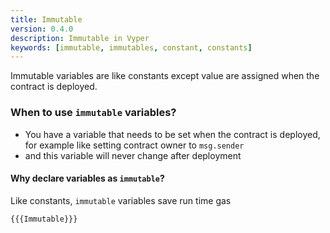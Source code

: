 ```yaml
---
title: Immutable
version: 0.4.0
description: Immutable in Vyper
keywords: [immutable, immutables, constant, constants]
---
```


Immutable variables are like constants except value are assigned when the contract is deployed.

### When to use `immutable` variables?

- You have a variable that needs to be set when the contract is deployed,
  for example like setting contract owner to `msg.sender`
- and this variable will never change after deployment

#### Why declare variables as `immutable`?

Like constants, `immutable` variables save run time gas

```vyper
{{{Immutable}}}
```
